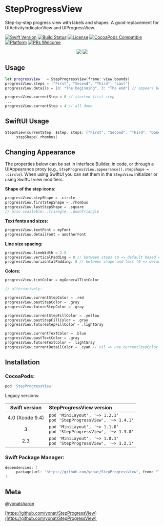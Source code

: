 # StepProgressView
Step-by-step progress view with labels and shapes. A good replacement for UIActivityIndicatorView and UIProgressView.

[![Swift Version][swift-image]][swift-url]
[![Build Status][travis-image]][travis-url]
[![License][license-image]][license-url]
[![CocoaPods Compatible](https://img.shields.io/cocoapods/v/StepProgressView.svg)](https://img.shields.io/cocoapods/v/StepProgressView.svg)  
[![Platform](https://img.shields.io/cocoapods/p/StepProgressView.svg?style=flat)](http://cocoapods.org/pods/StepProgressView)
[![PRs Welcome](https://img.shields.io/badge/PRs-welcome-brightgreen.svg?style=flat-square)](http://makeapullrequest.com)

<p align="center">
<img src="screenshots/blue.gif">
<img src="screenshots/red.gif">
</p>

## Usage

```swift
let progressView   = StepProgressView(frame: view.bounds)
progressView.steps = ["First", "Second", "Third", "Last"]
progressView.details = [0: "The beginning", 3: "The end"] // appears below step title

progressView.currentStep = 0 // started first step
...
progressView.currentStep = 4 // all done
```

## SwiftUI Usage

```swift
StepsView(currentStep: $step, steps: ["First", "Second", "Third", "Done"])
    .stepShape(.rhombus)
```

## Changing Appearance

The properties below can be set in Interface Builder, in code, or through a UIAppearance proxy (e.g., `StepProgressView.appearance().stepShape = .circle`).
When using SwiftUI you can set them in the `StepsView` initializer or using SwiftUI view modifiers.

**Shape of the step icons:**

```swift
progressView.stepShape = .circle
progressView.firstStepShape = .rhombus
progressView.lastStepShape = .square
// also available: .triangle, .downTriangle
```

**Text fonts and sizes:**

```swift
progressView.textFont = myFont
progressView.detailFont = anotherFont
```

**Line size spacing:**

```swift
progressView.lineWidth = 2.5
progressView.verticalPadding = 8 // between steps (0 => default based on textFont)
progressView.horizontalPadding: 8 // between shape and text (0 => default based on textFont)
```

**Colors:**


```swift
progressView.tintColor = myGeneralTintColor

// alternatively:

progressView.currentStepColor = .red
progressView.pastStepColor = .gray
progressView.futureStepColor = .gray

progressView.currentStepFillColor = .yellow
progressView.pastStepFillColor = .gray
progressView.futureStepFillColor = .lightGray

progressView.currentTextColor = .blue
progressView.pastTextColor = .gray
progressView.futureTextColor = .lightGray
progressView.currentDetailColor = .cyan // nil => use currentStepColor
```

## Installation

### CocoaPods:

```ruby
pod 'StepProgressView'
```

Legacy versions:

| Swift version | StepProgressView version |
| :---: | :--- |
| 4.0 (Xcode 9.4) | `pod 'MiniLayout', '~> 1.2.1'`<br>`pod 'StepProgressView', '~> 1.4.1'` |
| 3 | `pod 'MiniLayout', '~> 1.1.0'`<br>`pod 'StepProgressView', '~> 1.3.0'` |
| 2.3 | `pod 'MiniLayout', '~> 1.0.1'`<br>`pod 'StepProgressView', '~> 1.2.1'` |

### Swift Package Manager:

```swift
dependencies: [
    .package(url: "https://github.com/yonat/StepProgressView", from: "1.6.6")
]
```

## Meta

[@yonatsharon](https://twitter.com/yonatsharon)

[https://github.com/yonat/StepProgressView](https://github.com/yonat/StepProgressView)

[swift-image]:https://img.shields.io/badge/swift-5.0-orange.svg
[swift-url]: https://swift.org/
[license-image]: https://img.shields.io/badge/License-MIT-blue.svg
[license-url]: LICENSE.txt
[travis-image]: https://img.shields.io/travis/dbader/node-datadog-metrics/master.svg?style=flat-square
[travis-url]: https://travis-ci.org/dbader/node-datadog-metrics
[codebeat-image]: https://codebeat.co/badges/c19b47ea-2f9d-45df-8458-b2d952fe9dad
[codebeat-url]: https://codebeat.co/projects/github-com-vsouza-awesomeios-com
